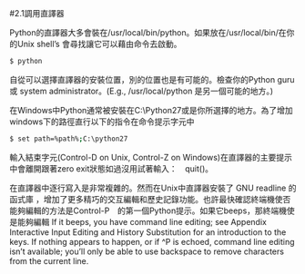 #2.1調用直譯器

Python的直譯器大多會裝在/usr/local/bin/python。如果放在/usr/local/bin/在你的Unix shell’s 會尋找讓它可以藉由命令去啟動。
```Bash
$ python
```

自從可以選擇直譯器的安裝位置，別的位置也是有可能的。檢查你的Python guru 或 system administrator。(E.g., /usr/local/python 是另一個可能的地方。)

在Windows中Python通常被安裝在C:\Python27或是你所選擇的地方。為了增加windows下的路徑直行以下的指令在命令提示字元中
```Bash
$ set path=%path%;C:\python27
```
輸入結束字元(Control-D on Unix, Control-Z on Windows)在直譯器的主要提示中會離開跟著zero exit狀態如過沒用試著輸入：　quit()。

在直譯器中逐行寫入是非常複雜的。然而在Unix中直譯器安裝了 GNU readline 的函式庫
，增加了更多精巧的交互編輯和歷史記錄功能。也許最快確認終端機使否能夠編輯的方法是Control-P　的第一個Python提示。如果它beeps，那終端機使是能夠編輯
If it beeps, you have command line editing; see Appendix Interactive Input Editing and History Substitution for an introduction to the keys. If nothing appears to happen, or if ^P is echoed, command line editing isn’t available; you’ll only be able to use backspace to remove characters from the current line.